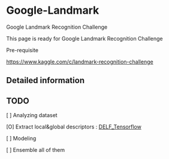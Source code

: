 # Google-Landmark
Google Landmark Recognition Challenge

This page is ready for Google Landmark Recognition Challenge



Pre-requisite

https://www.kaggle.com/c/landmark-recognition-challenge



## Detailed information


## TODO

[ ] Analyzing dataset 

[O] Extract local&global descriptors : [DELF_Tensorflow](https://github.com/mercileesb/delf_tensorflow)

[ ] Modeling

[ ] Ensemble all of them
